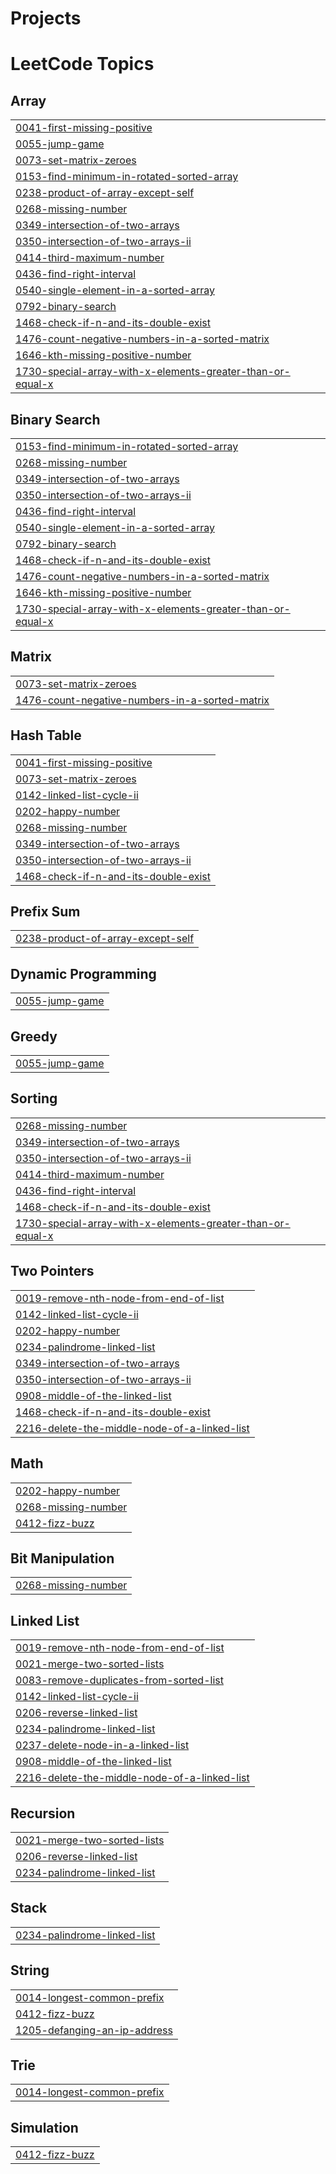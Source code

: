 # Projects
<!---LeetCode Topics Start-->
# LeetCode Topics
## Array
|  |
| ------- |
| [0041-first-missing-positive](https://github.com/DivyanshiSharma15/Projects/tree/master/0041-first-missing-positive) |
| [0055-jump-game](https://github.com/DivyanshiSharma15/Projects/tree/master/0055-jump-game) |
| [0073-set-matrix-zeroes](https://github.com/DivyanshiSharma15/Projects/tree/master/0073-set-matrix-zeroes) |
| [0153-find-minimum-in-rotated-sorted-array](https://github.com/DivyanshiSharma15/Projects/tree/master/0153-find-minimum-in-rotated-sorted-array) |
| [0238-product-of-array-except-self](https://github.com/DivyanshiSharma15/Projects/tree/master/0238-product-of-array-except-self) |
| [0268-missing-number](https://github.com/DivyanshiSharma15/Projects/tree/master/0268-missing-number) |
| [0349-intersection-of-two-arrays](https://github.com/DivyanshiSharma15/Projects/tree/master/0349-intersection-of-two-arrays) |
| [0350-intersection-of-two-arrays-ii](https://github.com/DivyanshiSharma15/Projects/tree/master/0350-intersection-of-two-arrays-ii) |
| [0414-third-maximum-number](https://github.com/DivyanshiSharma15/Projects/tree/master/0414-third-maximum-number) |
| [0436-find-right-interval](https://github.com/DivyanshiSharma15/Projects/tree/master/0436-find-right-interval) |
| [0540-single-element-in-a-sorted-array](https://github.com/DivyanshiSharma15/Projects/tree/master/0540-single-element-in-a-sorted-array) |
| [0792-binary-search](https://github.com/DivyanshiSharma15/Projects/tree/master/0792-binary-search) |
| [1468-check-if-n-and-its-double-exist](https://github.com/DivyanshiSharma15/Projects/tree/master/1468-check-if-n-and-its-double-exist) |
| [1476-count-negative-numbers-in-a-sorted-matrix](https://github.com/DivyanshiSharma15/Projects/tree/master/1476-count-negative-numbers-in-a-sorted-matrix) |
| [1646-kth-missing-positive-number](https://github.com/DivyanshiSharma15/Projects/tree/master/1646-kth-missing-positive-number) |
| [1730-special-array-with-x-elements-greater-than-or-equal-x](https://github.com/DivyanshiSharma15/Projects/tree/master/1730-special-array-with-x-elements-greater-than-or-equal-x) |
## Binary Search
|  |
| ------- |
| [0153-find-minimum-in-rotated-sorted-array](https://github.com/DivyanshiSharma15/Projects/tree/master/0153-find-minimum-in-rotated-sorted-array) |
| [0268-missing-number](https://github.com/DivyanshiSharma15/Projects/tree/master/0268-missing-number) |
| [0349-intersection-of-two-arrays](https://github.com/DivyanshiSharma15/Projects/tree/master/0349-intersection-of-two-arrays) |
| [0350-intersection-of-two-arrays-ii](https://github.com/DivyanshiSharma15/Projects/tree/master/0350-intersection-of-two-arrays-ii) |
| [0436-find-right-interval](https://github.com/DivyanshiSharma15/Projects/tree/master/0436-find-right-interval) |
| [0540-single-element-in-a-sorted-array](https://github.com/DivyanshiSharma15/Projects/tree/master/0540-single-element-in-a-sorted-array) |
| [0792-binary-search](https://github.com/DivyanshiSharma15/Projects/tree/master/0792-binary-search) |
| [1468-check-if-n-and-its-double-exist](https://github.com/DivyanshiSharma15/Projects/tree/master/1468-check-if-n-and-its-double-exist) |
| [1476-count-negative-numbers-in-a-sorted-matrix](https://github.com/DivyanshiSharma15/Projects/tree/master/1476-count-negative-numbers-in-a-sorted-matrix) |
| [1646-kth-missing-positive-number](https://github.com/DivyanshiSharma15/Projects/tree/master/1646-kth-missing-positive-number) |
| [1730-special-array-with-x-elements-greater-than-or-equal-x](https://github.com/DivyanshiSharma15/Projects/tree/master/1730-special-array-with-x-elements-greater-than-or-equal-x) |
## Matrix
|  |
| ------- |
| [0073-set-matrix-zeroes](https://github.com/DivyanshiSharma15/Projects/tree/master/0073-set-matrix-zeroes) |
| [1476-count-negative-numbers-in-a-sorted-matrix](https://github.com/DivyanshiSharma15/Projects/tree/master/1476-count-negative-numbers-in-a-sorted-matrix) |
## Hash Table
|  |
| ------- |
| [0041-first-missing-positive](https://github.com/DivyanshiSharma15/Projects/tree/master/0041-first-missing-positive) |
| [0073-set-matrix-zeroes](https://github.com/DivyanshiSharma15/Projects/tree/master/0073-set-matrix-zeroes) |
| [0142-linked-list-cycle-ii](https://github.com/IvoryDawn/Projects/tree/master/0142-linked-list-cycle-ii) |
| [0202-happy-number](https://github.com/IvoryDawn/Projects/tree/master/0202-happy-number) |
| [0268-missing-number](https://github.com/DivyanshiSharma15/Projects/tree/master/0268-missing-number) |
| [0349-intersection-of-two-arrays](https://github.com/DivyanshiSharma15/Projects/tree/master/0349-intersection-of-two-arrays) |
| [0350-intersection-of-two-arrays-ii](https://github.com/DivyanshiSharma15/Projects/tree/master/0350-intersection-of-two-arrays-ii) |
| [1468-check-if-n-and-its-double-exist](https://github.com/DivyanshiSharma15/Projects/tree/master/1468-check-if-n-and-its-double-exist) |
## Prefix Sum
|  |
| ------- |
| [0238-product-of-array-except-self](https://github.com/DivyanshiSharma15/Projects/tree/master/0238-product-of-array-except-self) |
## Dynamic Programming
|  |
| ------- |
| [0055-jump-game](https://github.com/DivyanshiSharma15/Projects/tree/master/0055-jump-game) |
## Greedy
|  |
| ------- |
| [0055-jump-game](https://github.com/DivyanshiSharma15/Projects/tree/master/0055-jump-game) |
## Sorting
|  |
| ------- |
| [0268-missing-number](https://github.com/DivyanshiSharma15/Projects/tree/master/0268-missing-number) |
| [0349-intersection-of-two-arrays](https://github.com/DivyanshiSharma15/Projects/tree/master/0349-intersection-of-two-arrays) |
| [0350-intersection-of-two-arrays-ii](https://github.com/DivyanshiSharma15/Projects/tree/master/0350-intersection-of-two-arrays-ii) |
| [0414-third-maximum-number](https://github.com/DivyanshiSharma15/Projects/tree/master/0414-third-maximum-number) |
| [0436-find-right-interval](https://github.com/DivyanshiSharma15/Projects/tree/master/0436-find-right-interval) |
| [1468-check-if-n-and-its-double-exist](https://github.com/DivyanshiSharma15/Projects/tree/master/1468-check-if-n-and-its-double-exist) |
| [1730-special-array-with-x-elements-greater-than-or-equal-x](https://github.com/DivyanshiSharma15/Projects/tree/master/1730-special-array-with-x-elements-greater-than-or-equal-x) |
## Two Pointers
|  |
| ------- |
| [0019-remove-nth-node-from-end-of-list](https://github.com/IvoryDawn/Projects/tree/master/0019-remove-nth-node-from-end-of-list) |
| [0142-linked-list-cycle-ii](https://github.com/IvoryDawn/Projects/tree/master/0142-linked-list-cycle-ii) |
| [0202-happy-number](https://github.com/IvoryDawn/Projects/tree/master/0202-happy-number) |
| [0234-palindrome-linked-list](https://github.com/IvoryDawn/Projects/tree/master/0234-palindrome-linked-list) |
| [0349-intersection-of-two-arrays](https://github.com/DivyanshiSharma15/Projects/tree/master/0349-intersection-of-two-arrays) |
| [0350-intersection-of-two-arrays-ii](https://github.com/DivyanshiSharma15/Projects/tree/master/0350-intersection-of-two-arrays-ii) |
| [0908-middle-of-the-linked-list](https://github.com/IvoryDawn/Projects/tree/master/0908-middle-of-the-linked-list) |
| [1468-check-if-n-and-its-double-exist](https://github.com/DivyanshiSharma15/Projects/tree/master/1468-check-if-n-and-its-double-exist) |
| [2216-delete-the-middle-node-of-a-linked-list](https://github.com/IvoryDawn/Projects/tree/master/2216-delete-the-middle-node-of-a-linked-list) |
## Math
|  |
| ------- |
| [0202-happy-number](https://github.com/IvoryDawn/Projects/tree/master/0202-happy-number) |
| [0268-missing-number](https://github.com/DivyanshiSharma15/Projects/tree/master/0268-missing-number) |
| [0412-fizz-buzz](https://github.com/IvoryDawn/Projects/tree/master/0412-fizz-buzz) |
## Bit Manipulation
|  |
| ------- |
| [0268-missing-number](https://github.com/DivyanshiSharma15/Projects/tree/master/0268-missing-number) |
## Linked List
|  |
| ------- |
| [0019-remove-nth-node-from-end-of-list](https://github.com/IvoryDawn/Projects/tree/master/0019-remove-nth-node-from-end-of-list) |
| [0021-merge-two-sorted-lists](https://github.com/IvoryDawn/Projects/tree/master/0021-merge-two-sorted-lists) |
| [0083-remove-duplicates-from-sorted-list](https://github.com/IvoryDawn/Projects/tree/master/0083-remove-duplicates-from-sorted-list) |
| [0142-linked-list-cycle-ii](https://github.com/IvoryDawn/Projects/tree/master/0142-linked-list-cycle-ii) |
| [0206-reverse-linked-list](https://github.com/IvoryDawn/Projects/tree/master/0206-reverse-linked-list) |
| [0234-palindrome-linked-list](https://github.com/IvoryDawn/Projects/tree/master/0234-palindrome-linked-list) |
| [0237-delete-node-in-a-linked-list](https://github.com/IvoryDawn/Projects/tree/master/0237-delete-node-in-a-linked-list) |
| [0908-middle-of-the-linked-list](https://github.com/IvoryDawn/Projects/tree/master/0908-middle-of-the-linked-list) |
| [2216-delete-the-middle-node-of-a-linked-list](https://github.com/IvoryDawn/Projects/tree/master/2216-delete-the-middle-node-of-a-linked-list) |
## Recursion
|  |
| ------- |
| [0021-merge-two-sorted-lists](https://github.com/IvoryDawn/Projects/tree/master/0021-merge-two-sorted-lists) |
| [0206-reverse-linked-list](https://github.com/IvoryDawn/Projects/tree/master/0206-reverse-linked-list) |
| [0234-palindrome-linked-list](https://github.com/IvoryDawn/Projects/tree/master/0234-palindrome-linked-list) |
## Stack
|  |
| ------- |
| [0234-palindrome-linked-list](https://github.com/IvoryDawn/Projects/tree/master/0234-palindrome-linked-list) |
## String
|  |
| ------- |
| [0014-longest-common-prefix](https://github.com/IvoryDawn/Projects/tree/master/0014-longest-common-prefix) |
| [0412-fizz-buzz](https://github.com/IvoryDawn/Projects/tree/master/0412-fizz-buzz) |
| [1205-defanging-an-ip-address](https://github.com/IvoryDawn/Projects/tree/master/1205-defanging-an-ip-address) |
## Trie
|  |
| ------- |
| [0014-longest-common-prefix](https://github.com/IvoryDawn/Projects/tree/master/0014-longest-common-prefix) |
## Simulation
|  |
| ------- |
| [0412-fizz-buzz](https://github.com/IvoryDawn/Projects/tree/master/0412-fizz-buzz) |
<!---LeetCode Topics End-->